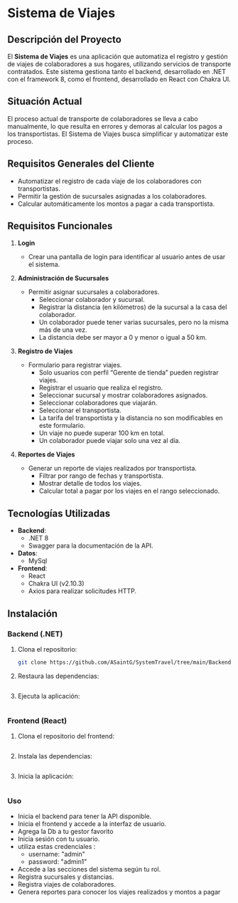 # Sistema de Viajes

## Descripción del Proyecto

El **Sistema de Viajes** es una aplicación que automatiza el registro y gestión de viajes de colaboradores a sus hogares, utilizando servicios de transporte contratados. Este sistema gestiona tanto el backend, desarrollado en .NET con el framework 8, como el frontend, desarrollado en React con Chakra UI.

## Situación Actual

El proceso actual de transporte de colaboradores se lleva a cabo manualmente, lo que resulta en errores y demoras al calcular los pagos a los transportistas. El Sistema de Viajes busca simplificar y automatizar este proceso.

## Requisitos Generales del Cliente

- Automatizar el registro de cada viaje de los colaboradores con transportistas.
- Permitir la gestión de sucursales asignadas a los colaboradores.
- Calcular automáticamente los montos a pagar a cada transportista.

## Requisitos Funcionales

1. **Login**
   - Crear una pantalla de login para identificar al usuario antes de usar el sistema.

2. **Administración de Sucursales**
   - Permitir asignar sucursales a colaboradores.
     - Seleccionar colaborador y sucursal.
     - Registrar la distancia (en kilómetros) de la sucursal a la casa del colaborador.
     - Un colaborador puede tener varias sucursales, pero no la misma más de una vez.
     - La distancia debe ser mayor a 0 y menor o igual a 50 km.

3. **Registro de Viajes**
   - Formulario para registrar viajes.
     - Solo usuarios con perfil “Gerente de tienda” pueden registrar viajes.
     - Registrar el usuario que realiza el registro.
     - Seleccionar sucursal y mostrar colaboradores asignados.
     - Seleccionar colaboradores que viajarán.
     - Seleccionar el transportista.
     - La tarifa del transportista y la distancia no son modificables en este formulario.
     - Un viaje no puede superar 100 km en total.
     - Un colaborador puede viajar solo una vez al día.

4. **Reportes de Viajes**
   - Generar un reporte de viajes realizados por transportista.
     - Filtrar por rango de fechas y transportista.
     - Mostrar detalle de todos los viajes.
     - Calcular total a pagar por los viajes en el rango seleccionado.

## Tecnologías Utilizadas

- **Backend**: 
  - .NET 8
  - Swagger para la documentación de la API.
- **Datos**:
  - MySql
- **Frontend**: 
  - React
  - Chakra UI (v2.10.3)
  - Axios para realizar solicitudes HTTP.

## Instalación

### Backend (.NET)

1. Clona el repositorio:
   ```bash
   git clone https://github.com/ASaintG/SystemTravel/tree/main/Backend/systemTravelBackend
2. Restaura las dependencias:
   ```dotnet restore
3. Ejecuta la aplicación:
   ```dotnet run
### Frontend (React)
1. Clona el repositorio del frontend:
   ```https:https://github.com/ASaintG/SystemTravel/tree/main/Frontend/systemTravel
2. Instala las dependencias:
   ```npm install
3. Inicia la aplicación:
   ```npm start
### Uso
- Inicia el backend para tener la API disponible.
- Inicia el frontend y accede a la interfaz de usuario.
- Agrega la Db a tu gestor favorito
- Inicia sesión con tu usuario.
- utiliza estas credenciales :
   - username: "admin"
   - password: "admin1"
- Accede a las secciones del sistema según tu rol.
- Registra sucursales y distancias.
- Registra viajes de colaboradores.
- Genera reportes para conocer los viajes realizados y montos a pagar

